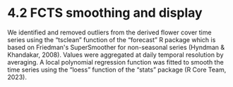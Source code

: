 # 4.2 FCTS smoothing and display
We identified and removed outliers from the derived flower cover time series using the “tsclean” function of the “forecast” R package which is based on Friedman's SuperSmoother for non-seasonal series (Hyndman & Khandakar, 2008). Values were aggregated at daily temporal resolution by averaging. A local polynomial regression function was fitted to smooth the time series using the “loess” function of the “stats” package (R Core Team, 2023).
```r
```
